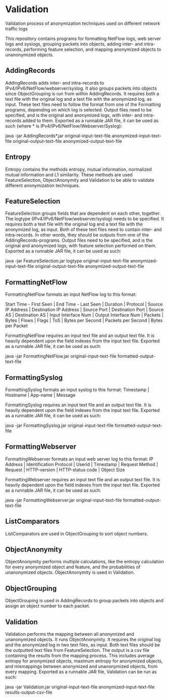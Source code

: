 # Validation
Validation process of anonymization techniques used on different network traffic logs

This repository contains programs for formatting NetFlow logs, web server logs and syslogs, grouping packets into objects,
adding inter- and intra-records, performing feature selection, and mapping anonymized objects to unanonymized objects. 

## AddingRecords
AddingRecords adds inter- and intra-records to IPv4/IPv6/NetFlow/webserver/syslog. It also groups packets into objects since ObjectGrouping
is run from within AddingRecords. It requires both a text file with the original log and a text file with the anonymized log, as input.
These text files need to follow the format from one of the Formatting programs, depending on which log is selected. 
Output files need to be specified, and is the original and anonymized logs, with inter- and intra-records added to them.
Exported as a runnable JAR file, it can be used as such (where * is IPv4/IPv6/NetFlow/Webserver/Syslog):

java -jar AddingRecords*.jar original-input-text-file anonymized-input-text-file original-output-text-file anonymized-output-text-file

## Entropy 
Entropy contains the methods entropy, mutual information, normalized mutual information and L1 similarity. These methods are used
FeatureSelection, ObjectAnonymity and Validation to be able to validate different anonymization techniques.

## FeatureSelection
FeatureSelection groups fields that are dependent on each other, together. The logtype (IPv4/IPv6/NetFlow/webserver/syslog) needs to
be specified. It requires both a text file with the original log and a text file with the anonymized log, as input. Both of these
text files need to contain inter- and intra-records. In other words, they should be outputs from one of the AddingRecords-programs.
Output files need to be specified, and is the original and anonymized logs, with feature selection performed on them.
Exported as a runnable JAR file, it can be used as such:

java -jar FeatureSelection.jar logtype original-input-text-file anonymized-input-text-file original-output-text-file anonymized-output-text-file

## FormattingNetFlow
FormattingNetFlow formats an input NetFlow log to this format: 

Start Time - First Seen | End Time - Last Seen | Duration | Protocol | Source IP Address | Destination IP Address | Source Port |
Destination Port | Source AS | Destination AS | Input Interface Num | Output Interface Num | Packets | Bytes | Flows | Flags | 
ToS | Bytes per Second | Packets per Second | Bytes per Packet

FormattingNetFlow requires an input text file and an output text file. It is heavily dependent upon the field indexes from the input
text file. Exported as a runnable JAR file, it can be used as such:

java -jar FormattingNetFlow.jar original-input-text-file formatted-output-text-file

## FormattingSyslog
FormattingSyslog formats an input syslog to this format: 
Timestamp | Hostname | App-name | Message

FormattingSyslog requires an input text file and an output text file. It is heavily dependent upon the field indexes from the input
text file. Exported as a runnable JAR file, it can be used as such:

java -jar FormattingSyslog.jar original-input-text-file formatted-output-text-file

## FormattingWebserver
FormattingWebserver formats an input web server log to this format: 
IP Address | Identification Protocol | Userid | Timestamp | Request Method | Request | HTTP-version | HTTP-status code | Object Size

FormattingWebserver requires an input text file and an output text file. It is heavily dependent upon the field indexes from the input
text file. Exported as a runnable JAR file, it can be used as such:

java -jar FormattingWebserver.jar original-input-text-file formatted-output-text-file

## ListComparators
ListComparators are used in ObjectGrouping to sort object numbers.

## ObjectAnonymity
ObjectAnonymity performs multiple calculations, like the entropy calculation for every anonymized object and feature, and the probabilities
of unanonymized objects. ObjectAnonymity is used in Validation.

## ObjectGrouping
ObjectGrouping is used in AddingRecords to group packets into objects and assign an object number to each packet.

## Validation
Validation performs the mapping between all anonymized and unanonymized objects. It runs ObjectAnonymity. It requires the original log
and the anonymized log in two text files, as input. Both text files should be the outputted text files from FeatureSelection.
The output is a csv file containing the results from the mapping process. This includes average entropy for anonymized objects, 
maximum entropy for anonymized objects, and mismappings between anonymized and unanonymized objects, from every mapping.
Exported as a runnable JAR file, Validation can be run as such:

java -jar Validation.jar original-input-text-file anonymized-input-text-file results-output-csv-file
